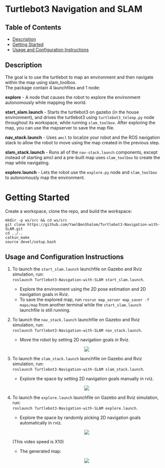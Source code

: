 # Turtlebot3 Navigation and SLAM


## Table of Contents

- [Description](#description)
- [Getting Started](#getting-started)
- [Usage and Configuration Instructions](#usage-and-configuration-instructions)



## Description
The goal is to use the turtlebot to map an environment and then navigate within the map using slam_toolbox.<br>
The package contain 4 launchfiles and 1 node:

**explore** - A node that causes the robot to explore the environment autonomously while mapping the world.

**start_slam.launch** - Starts the turtlebot3 on gazebo (in the house environment), and drives the turtlebot3 using `turtlebot3_teleop.py` node throughout its workspace, while running `slam_toolbox`. After exploring the map, you can use the mapserver to save the map file.

**nav_stack.launch** - Uses `amcl` to localize your robot and the ROS navigation stack to allow the robot to move using the map created in the previous step.

**slam_stack.launch** - Runs all of the `nav-stack.launch` components, except instead of starting amcl and a pre-built map uses `slam_toolbox` to create the map while navigating.

**explore.launch** - Lets the robot use the `explore.py` node and `slam_toolbox` to autonomously map the environment.


# Getting Started

Create a workspace, clone the repo, and build the workspace:
```
mkdir -p ws/src && cd ws/src
git clone https://github.com/YaelBenShalom/Turtlebot3-Navigation-with-SLAM.git
cd ../..
catkin_make
source devel/setup.bash 
```


## Usage and Configuration Instructions

1. To launch the `start_slam.launch` launchfile on Gazebo and Rviz simulation, run:<br>
    `roslaunch Turtlebot3-Navigation-with-SLAM start_slam.launch`.

    - Explore the environment using the 2D pose estimation and 2D navigation goals in Rviz.
    - To save the explored map, run `rosrun map_server map_saver -f maps/map` from another terminal while the `start_slam.launch` launchfile is still running.

2. To launch the `nav_stack.launch` launchfile on Gazebo and Rviz simulation, run:<br>
    `roslaunch Turtlebot3-Navigation-with-SLAM nav_stack.launch`.

    - Move the robot by setting 2D navigation goals in Rviz.

    <p align="center">
        <img align="center" src="https://github.com/YaelBenShalom/Turtlebot3-Navigation-with-SLAM/blob/master/videos/nav_stack.gif">
    </p>


3. To launch the `slam_stack.launch` launchfile on Gazebo and Rviz simulation, run:<br>
    `roslaunch Turtlebot3-Navigation-with-SLAM slam_stack.launch`.

    - Explore the space by setting 2D navigation goals manually in rviz.

    <p align="center">
        <img align="center" src="https://github.com/YaelBenShalom/Turtlebot3-Navigation-with-SLAM/blob/master/videos/slam_stack.gif">
    </p>

4. To launch the `explore.launch` launchfile on Gazebo and Rviz simulation, run:<br>
    `roslaunch Turtlebot3-Navigation-with-SLAM explore.launch`.

    - Explore the space by randomly picking 2D navigation goals automatically in rviz.

    <p align="center">
        <img align="center" src="https://github.com/YaelBenShalom/Turtlebot3-Navigation-with-SLAM/blob/master/videos/explore.gif">
    </p>
    
    (This video speed is X10)

    - The generated map:

    <p align="center">
        <img align="center" src="https://github.com/YaelBenShalom/Turtlebot3-Navigation-with-SLAM/blob/master/videos/map.jpg">
    </p>

